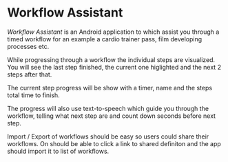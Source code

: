 Workflow Assistant
==================

_Workflow Assistant_ is an Android application to which assist you through
a timed workflow for an example a cardio trainer pass, film
developing processes etc.

While progressing through a workflow the individual steps are
visualized. You will see the last step finished, the current one
higlighted and the next 2 steps after that.

The current step progress will be show with a timer, name and the
steps total time to finish.

The progress will also use text-to-speech which guide you through the
workflow, telling what next step are and count down seconds before
next step.

Import / Export of workflows should be easy so users could share their
workflows. On should be able to click a link to shared definiton and
the app should import it to list of workflows.
